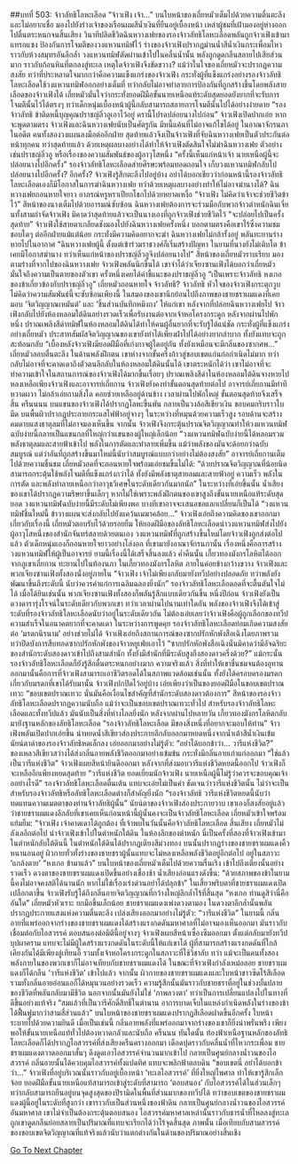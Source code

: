 ##บทที่ 503: จ้าวลัทธิโลหะเลือด
“จ้าวเฟิง เจ้า...”
บนใบหน้าของเถี่ยหมัวเต็มไปด้วยความตื่นตะลึงและไม่อยากเชื่อ มองไปยังร่างเจ้าของเรือนผมสีน้ำเงินที่ยืนอยู่เบื้องหน้า
เหล่าผู้ชมที่เฝ้ามองอยู่ห่างออกไปตื่นตระหนกจนสิ้นเสียง
วินาทีปลิดชีวิตฉินหวางเฟยของรองจ้าวลัทธิโลหะเลือดพลันถูกจ้าวเฟิงเข้ามาแทรกแซง ป้องกันการโจมตีของวงแหวนทมิฬไว้
ร่างของจ้าวเฟิงปรากฏม่านน้ำสีน้ำเงินกระเพื่อมไหวราวกับห้วงสมุทรอันลึกล้ำ วงแหวนทมิฬตัดผ่านเข้าไปในคลื่นน้ำนั้น พลังถูกดูดกลืนสลายไปเสียส่วนมาก ราวกับก้อนหินที่ตกลงสู่ทะเล
เหตุใดจ้าวเฟิงจึงขัดขวาง?
แม้ว่าในใจของเถี่ยหมัวจะปรากฏความสงสัย ทว่าที่ประหลาดใจมากกว่าคือความแข็งแกร่งของจ้าวเฟิง
กระทั่งผู้ที่แข็งแกร่งอย่างรองจ้าวลัทธิโลหะเลือดใช้วงแหวนทมิฬออกอย่างเต็มที่ ทว่ากลับไม่อาจทำลายการป้องกันที่ถูกสร้างขึ้นโดยพลังสายเลือดของจ้าวเฟิงได้
เถี่ยหมัวมั่นใจว่ากระทั่งยอดฝีมือขั้นนายเหนือแท้ระดับสุดยอดยังยากที่จะรับการโจมตีนั้นไว้ได้ตรงๆ
ทว่าเด็กหนุ่มเบื้องหน้าผู้นี้กลับสามารถสลายการโจมตีนั้นไปได้อย่างง่ายดาย
“รองจ้าวลัทธิ ข้าติดหนี้บุญคุณปราชญ์ลิ่วอูเอาไว้อยู่ ครานี้โปรดปล่อยนางไปก่อน”
จ้าวเฟิงเปิดปากเอ่ย
หากจะพูดตามตรง จ้าวเฟิงและฉินหวางเฟยนับเป็นศัตรูกัน มีหนี้แค้นที่ไม่อาจแก้ไขได้อยู่
ในอาณาจักรนภาในอดีต คนทั้งสองวงแผนลงมือต่ออีกฝ่าย สุดท้ายแล้วจึงเป็นจ้าวเฟิงที่จับฉินหวางเฟยเป็นตัวประกันต่อหน้าทุกคน
ทว่าสุดท้ายแล้ว ด้วยเหตุผลบางอย่างได้ทำให้จ้าวเฟิงตัดสินใจไม่ฆ่าฉินหวางเฟย
ตัวอย่างเช่นปราชญ์ลิ่วอู หรือเรื่องของความสัมพันธ์ของผู้อาวุโสหนึ่ง
“ครั้งนี้เห็นแก่หน้าเจ้า นายเหนือผู้นี้จะปล่อยนางไปอีกครั้ง”
รองจ้าวลัทธิโลหะเลือดส่ายศีรษะพร้อมทอดถอนใจ เก็บวงแหวนทมิฬกลับไป
ปล่อยนางไปอีกครั้ง? อีกครั้ง?
จ้าวเฟิงรู้สึกตะลึงไปอยู่บ้าง อย่าได้บอกเชียวว่าก่อนหน้านี้รองจ้าวลัทธิโลหะเลือดเองก็มีโอกาสในการฆ่าฉินหวางเฟย ทว่าด้วยเหตุผลบางอย่างทำให้ไม่อาจฆ่านางได้?
ฉินหวางเฟยถอนหายใจยาว อาภรณ์หรูหราเปียกโชกไปด้วยหยาดเหงื่อ
“จ้าวเฟิง ไม่คิดว่าเจ้าจะช่วยชีวิตข้าไว้”
สีหน้าของนางเต็มไปด้วยอารมณ์ซับซ้อน
ฉินหวางเฟยต้องการจะร่วมมือกับพวกจ้าวตำหนักฉินเจี่ยนทั้งสามกำจัดจ้าวเฟิง มิคาดว่าสุดท้ายแล้วจะเป็นนางเองที่ถูกจ้าวเฟิงช่วยชีวิตไว้
“จะปล่อยไปเป็นครั้งสุดท้าย”
จ้าวเฟิงใช้สายตาเกลียดชังมองไปยังฉินหวางเฟยครั้งหนึ่ง
บอกตามตรงคือเขาไร้ซึ่งความชมชอบใดๆ ต่ออีกฝ่ายแม้แต่น้อย กระทั่งมีความคิดอยากจะฆ่า
ฉินหวางเฟยไม่กล้ารั้งอยู่ พลันทะยานร่างหายไปในอากาศ
“ฉินหวางเฟยผู้นี้ ตั้งแต่เข้าร่วมราชวงศ์ก็เริ่มสร้างปัญหา ในยามที่นางยังไม่เติบโต ข้าเคยมีโอกาสฆ่านาง ทว่าเห็นแก่หน้าของปราชญ์ลิ่วอูจึงปล่อยนางไป”
สีหน้าของเถี่ยหมัวราบเรียบ มองตามร่างที่จากไปของฉินหวางเฟย
จ้าวเฟิงพลันนึกขึ้นได้ เขาจำได้ว่าเจียงซานเฟิงได้บอกว่าเถี่ยหมัวมั่นใจถึงความเป็นตายของตัวเขา ครั้งหนึ่งเคยได้คำชี้แนะของปราชญ์ลิ่วอู
“เป็นเพราะจ้าวลัทธิ หงเกอของข้าเกี่ยวข้องกับปราชญ์ลิ่วอู”
เถี่ยหมัวถอนหายใจ
จ้าวลัทธิ? จ้าวลัทธิ
หัวใจของจ้าวเฟิงกระตุกวูบ ไม่คิดว่าความสัมพันธ์นี้จะซับซ้อนเพียงนี้
ในสมองของเขานึกย้อนไปถึงภาพของชายชราผมแดงที่เคยมอบ ‘จิตวิญญาณเหมันต์’ และ ‘ชิ้นส่วนบันทึกหมิงถง’ ให้แก่เขา
หลังจากที่ปล่อยฉินหวางเฟยไป
จ้าวเฟิงกลับไปยังห้องหลอมใต้ดินอย่างรวดเร็วเพื่อรับงานต่อจากเจ้าหอโครงกระดูก
หลังจากผ่านไปพักหนึ่ง ปราณเพลิงสีดำทมิฬในห้องหลอมใต้ดินได้ทำให้คนผู้อื่นยากที่จะรับรู้ได้แน่ชัด
กระทั่งผู้ที่แข็งแกร่งอย่างเถี่ยหมัว ประสาทสัมผัสจิตวิญญาณของเขายังทำได้เพียงฝ่าไปได้อย่างยากลำบาก ทั้งยังแทบจะถูกสะท้อนกลับ
“เบื้องหลังจ้าวเฟิงมียอดฝีมือที่เก่งกาจผู้ใดอยู่กัน ทั้งยังเหมือนจะมีกลิ่นของซากศพ...”
เถี่ยหมัวลอบตื่นตะลึง
ในด้านพลังฝึกตน เขาห่างจากขั้นครึ่งก้าวสู่ขอบเขตแก่นก่อกำเนิดไม่มาก ทว่ากลับไม่อาจที่จะคาดเดาถึงตัวตนลึกลับในห้องหลอมใต้ดินนั้นได้
เขาตระหนักได้ว่า เขาไม่อาจที่จะทำความเข้าใจในสถานการณ์ของจ้าวเฟิงได้มากขึ้นเรื่อยๆ
ปราณเพลิงสีดำในห้องหลอมใต้ดินจางหายไป หลงเหลือเพียงจ้าวเฟิงและอาจารย์เถี่ยกาน
จ้าวเฟิงยังคงทำขั้นตอนสุดท้ายต่อไป อาจารย์เถี่ยกานมีท่าทีหวาดผวา ไม่กล้าเอ่ยถามสิ่งใด คอยช่วยเหลืออยู่ด้านข้าง
เวลาผ่านไปพักใหญ่ ขั้นตอนสุดท้ายจึงเสร็จสิ้น
ครืนนนน
บนแขนของจ้าวเฟิงได้ปรากฏโลหะขึ้นพัน กลายเป็นวงล้อสีเขียวเงิน ขอบคมกริบราวใบมีด บนพื้นผิวปรากฏประกายกระแสไฟฟ้าอยู่จางๆ ในระหว่างที่หมุนด้วยความเร็วสูง รอบด้านจะสร้างคมดาบแสงธาตุลมที่ไม่อาจมองเห็นขึ้น
จากนั้น จ้าวเฟิงจึงกระตุ้นปราณจิตวิญญาณทำให้วงแหวนทมิฬฉบับง่ายนี้กลายเป็นแขนกลที่ใหญ่กว่าแขนของผู้ใหญ่เล็กน้อย
“วงแหวนทมิฬฉบับง่ายนี้ได้หลอมรวมพลังธาตุลมและสายฟ้าเข้าไป พลังในการตัดและทำลายเพิ่มขึ้น แม้ว่าพลังของมันจะด้อยกว่าฉบับสมบูรณ์ แต่ว่าอันที่ถูกสร้างขึ้นมาใหม่นี้นับว่าสมบูรณ์แบบกว่าอย่างไม่ต้องสงสัย”
อาจารย์เถี่ยกานเต็มไปด้วยความชื่นชม
เถี่ยหมัวอดที่จะถอนหายใจพร้อมเอ่ยชมขึ้นไม่ได้: “ด้วยปราณจิตวิญญาณที่น้อยนิดสามารถกระตุ้นใช้พลังโจมตีที่แข็งแกร่งกว่าได้ ทั้งยังมีพลังธาตุสายลมและสายฟ้าอยู่ ความเร็ว พลังในการตัด และพลังทำลายเหนือกว่าอาวุธวิเศษในระดับเดียวกันมากนัก”
ในระหว่างที่เอ่ยขึ้นนั้น น้ำเสียงของเขาได้ปรากฏความริษยาขึ้นเล็กๆ
หากไม่ใช่เพราะพลังฝึกตนของเขาสูงถึงขั้นนายเหนือแท้ระดับสุดยอด วงแหวนทมิฬฉบับง่ายนี้มีระดับไม่เพียงพอ บางทีเขาอาจจะเสนอขอแลกเปลี่ยนก็เป็นได้
“วงแหวนทมิฬชิ้นใหม่นี้ ข้าวางแผนจะส่งกลับไปยังแคว้นเมฆาคล้อย...”
จ้าวเฟิงเอ่ยถึงความคิดของเขาออกมา
เกี่ยวกับเรื่องนี้ เถี่ยหมัวตอบรับไว้ด้วยรอยยิ้ม ให้ยอดฝีมือของลัทธิโลหะเลือดนำวงแหวนทมิฬส่งไปยังผู้อาวุโสหนึ่งของสำนักจันทร์สลายด้วยตนเอง
วงแหวนทมิฬที่ถูกสร้างขึ้นใหม่โดยจ้าวเฟิงถูกส่งต่อไปแล้ว ตัวเด็กหนุ่มเองก็ถอนหายใจยาวอย่างโล่งอก
ที่เขามายังอาณาจักรนภานั้น เรื่องหนึ่งคือการสร้างวงแหวนทมิฬให้ผู้เป็นอาจารย์ ยามนี้เรื่องนี้ได้เสร็จสิ้นลงแล้ว
ค่ำคืนนั้น
เกี้ยวทองมังกรโลหิตได้ออกจากภูเขาเถี่ยกาน ทะยานไปในท้องนภา
ในเกี้ยวทองมังกรโลหิต ภายในค่อยข้างกว้างขวาง จ้าวเฟิงและพวกเจียงซานเฟิงทั้งสองนั่งอยู่ภายใน
“จ้าวเฟิง เจ้าไม่เพียงกลับมายังทวีปอย่างปลอดภัย ทว่าพลังยังพัฒนาขึ้นถึงระดับนี้ นับว่าควรค่าแก่การเฉลิมฉลองยิ่งนัก”
รองจ้าวลัทธิโลหะเลือดอดที่จะตื้นตันใจไม่ได้
เมื่อได้ยินเช่นนั้น พวกเจียงซานเฟิงทั้งสองก็พลันรู้สึกแบบเดียวกันขึ้น
หนึ่งปีก่อน จ้าวเฟิงยังเป็นดวงดารารุ่งโรจน์ในระดับเดียวกับพวกเขา
ทว่าเวลาผ่านไปนานเท่าใดกัน พลังของจ้าวเฟิงจึงได้เข้าสู่ระดับที่รองจ้าวลัทธิโลหะเลือดนับว่าอยู่ในระดับเดียวกัน
ไม่ต้องเอ่ยเลยว่าจ้าวเฟิงคือผู้ถูกเลือกของทวีป ความสำเร็จในอนาคตยากที่จะคาดเดา
ในระหว่างการพูดคุย รองจ้าวลัทธิโลหะเลือดย่อมเกิดความสงสัยต่อ ‘มรดกนิรนาม’ อย่างช่วยไม่ได้
จ้าวเฟิงเอ่ยถึงสถานการณ์ของซากปรักหักพังสือเฉิงโดยภาพรวม ทว่าปิดบังการสืบทอดซากปรักหักพังของจ้าวหยูเฟ่ยเอาไว้
“ซากปรักหักพังสือเฉิงนั่นมิคาดว่ามีอัจฉริยะของสำนักระดับสองดาวเข้าไปถึงสามสำนัก ทั้งยังมีสำนักที่มีระดับสูงถึงสองดาวครึ่งด้วย?”
แม้กระนั้น รองจ้าวลัทธิโลหะเลือดก็ยังรู้สึกตื่นตระหนกอย่างมาก
ความจริงแล้ว สิ่งที่ทำให้เขาชื่นชมจนต้องอุทานออกมานั้นคือการที่จ้าวเฟิงสามารถเอาชีวิตรอดได้ในสภาพแวดล้อมเช่นนั้น ทั้งยังได้ครอบครองมรดก
เกี่ยวกับมรดกที่เขาได้รับมานั้น จ้าวเฟิงปกปิดไว้อยู่บ้าง เอ่ยเพียงว่าเป็นของยอดฝีมือในขอบเขตปราณเทวะ
“ขอบเขตปราณเทวะ นั่นมันคือเงื่อนไขสำคัญที่สำนักระดับสองดาวต้องการ”
สีหน้าของรองจ้าวลัทธิโลหะเลือดปรากฏความนับถือ
แม้ว่าจะเป็นขอบเขตปราณเทวะทั่วไป สำหรับรองจ้าวลัทธิโลหะเลือดและทั้งทวีปแล้ว มันนับเป็นสิ่งที่ห่างไกลยิ่งนัก
หลังจากผ่านไปหลายวัน
เกี้ยวทองมังกรโลหิตกลับมายังฐานหลักของลัทธิโลหะเลือด
“รองจ้าวลัทธิโลหะเลือด มีของสิ่งหนึ่งที่อยากจะมอบให้ท่าน”
จ้าวเฟิงพลันเปิดปากเอ่ยขึ้น นำหยดน้ำสีเขียวส่องประกายลึกลับออกมาหยดหนึ่งจากน้ำเต้าสีน้ำเงินเข้ม
นัยน์ตาดำของรองจ้าวลัทธิหดเล็กลง เอ่ยออกมาอย่างไม่รู้ตัว: “อย่าได้บอกข้าว่า... วารีแห่งชีวิต?”
ของเหลวสีเขียวสว่างได้ส่งกลิ่นอายพลังชีวิตออกมาอย่างเข้มข้น กระทั่งมีกลิ่นอายเก่าแก่ออกมา
“ใช่แล้ว เป็นวารีแห่งชีวิต”
จ้าวเฟิงเผยสีหน้ายินดีออกมา
หลังจากที่ส่งมอบวารีแห่งชีวิตหยดนี้ออกไป จ้าวเฟิงก็จะเหลืออีกเพียงหยดสุดท้าย
“วารีแห่งชีวิต ยอดเยี่ยมนักจ้าวเฟิง นายเหนือผู้นี้ไม่รู้ว่าควรจะขอบคุณเจ้าออย่างไรดี”
รองจ้าวลัทธิโลหะเลือดตื่นเต้น แทบจะเอ่ยไม่เป็นคำ
ชัดเจนว่าวารีแห่งชีวิตนั้น ไม่ว่าจะเป็นสำหรับรองจ้าวลัทธิหรือลัทธิโลหะเลือดต่างก็สำคัญยิ่งนัก
“รองจ้าวลัทธิ วารีแห่งชีวิตหยดนี้นับว่าทดแทนความเมตตาของท่านจ้าวลัทธิผู้นั้น”
นัยน์ตาของจ้าวเฟิงส่องประกายวาบ
เขาเองก็สงสัยอยู่แล้วว่าชายชราผมแดงลึกลับที่เขาเคยเห็นก่อนหน้านี้ผู้นั้นคงจะเป็นจ้าวลัทธิโลหะเลือด
เถี่ยหมัวเข้าใจพร้อมแย้มยิ้ม: “จ้าวเฟิง เจ้าคาดเดาได้ถูกต้อง ที่เจ้าพบในวันนั้นคือจ้าวลัทธิโลหะเลือด
สิ้นเสียง
เถี่ยหมัวไม่ลังเลอีกต่อไป นำจ้าวเฟิงเข้าไปในตำหนักใต้ดิน ในห้องลึกของตำหนัก
นี่เป็นครั้งที่สองที่จ้าวเฟิงเข้ามาในตำหนักลับใต้ดินนี้
ในตำหนักใต้ดินได้ปรากฏเตียงสีม่วงทอง บนนั้นปรากฏร่างของชายชราผมแดงคิ้วหนานอนอยู่
ผิวกายทั่วทั้งร่างของชายชราผู้นั้นแทบจะไม่หลงเหลือพลังชีวิตอยู่อีกต่อไป อยู่ในสภาวะ ‘แกล้งตาย’
“หงเกอ ข้ามาแล้ว”
บนใบหน้าของเถี่ยหมัวเต็มไปด้วยความรื่นเริง เข้าไปถึงเตียงนั้นอย่างรวดเร็ว
ดวงตาของชายชราผมแดงเปิดขึ้นอย่างเชื่องช้า น้ำเสียงอ่อนแรงดังขึ้น: “ด้วยสภาพของข้าในยามนี้คงไม่อาจคงสติได้นานนัก หากไม่ใช่เรื่องเร่งด่วนอย่าได้ปลุกข้า”
ในเสี้ยวพริบตาที่ชายชราผมแดงเปิดเปลือกตาขึ้น จ้าวเฟิงรับรู้ได้ถึงกลิ่นอายจิตวิญญาณที่กว้างใหญ่ลึกล้ำไร้ที่สิ้นสุด
“หงเกอ ท่านดูสิว่านี่คืออันใด”
เถี่ยหมัวหัวเราะ ยกมือขึ้นเล็กน้อย
ชายชราผมแดงเพ่งดวงตามอง ในดวงตาลึกล้ำนั้นพลันปรากฏประกายแสงแห่งความตื่นตะลึง เปล่งเสียงออกมาอย่างไม่รู้ตัว: “วารีแห่งชีวิต”
ในยามนี้
กลิ่นอายที่แพร่ออกจากร่างของชายชราผมแดงได้สร้างแรงกดดันมหาศาลที่ไม่อาจมองเห็นออกมา มันราวกับเชื่อมต่อกับไอสวรรค์ ตอบสนองต่อมิตินี้อยู่จางๆ
จ้าวเฟิงเผยสีหน้าเซื่องซึมออกมา ตั้งแต่กลับมายังทวีปบุปผาคราม แทบจะไม่มีผู้ใดสร้างแรงกดดันในระดับนี้ให้แก่เขาได้
ผู้ที่สามารถสร้างแรงกดดันที่ใกล้เคียงกันได้มีเพียงลู่เทียนอี้ รวมทั้งเจ้าหอโครงกระดูกในสภาวะที่ใช้วิชาลับ
ทว่า
แม้จะเป็นคนทั้งสอง พลังภายในของพวกเขาก็ไม่อาจเทียบกับชายชราผมแดงได้
ในขณะที่จ้าวเฟิงกำลังเหม่อลอย ชายชราผมแดงก็ได้กลืน ‘วารีแห่งชีวิต’ เข้าไปแล้ว
จากนั้น ผิวกายของชายชราผมแดงและใบหน้าขาวซีดไร้สีเลือด รวมทั้งกลิ่นอายอ่อนแอก็ได้หมุนวนอย่างรวดเร็ว
ความรู้สึกนั้นมันราวกับชายชราที่อยู่ในช่วงบั้นปลายของชีวิตที่พลันกลับมามีชีวิต นอกจากนั้นมันยังไม่ใช่ ‘ภาพลวงตา’ ทว่าเป็นการเปลี่ยนแปลงไปในทางที่ดีขึ้นอย่างแท้จริง
“สมแล้วที่เป็นวารีศักดิ์สิทธิ์ในตำนาน อาการบาดเจ็บในแหล่งกำเนิดพลังในร่างของข้าได้ฟื้นฟูมากว่าสามสี่ส่วนแล้ว”
บนใบหน้าของชายชราผมแดงปรากฏสีเลือดฝาดขึ้นอีกครั้ง ใบหน้าระบายไปด้วยความยินดี
เมื่อเป็นเช่นนี้ กลิ่นอายพลังที่แพร่ออกมาจากร่างของเขาก็ยิ่งน่าพรั่นพรึง เพียงพอให้ขั้นนายเหนือแท้ทั่วไปต้องหวาดกลัวและนับถือ
ครืนนน
ทันใดนั้น ท้องฟ้าเหนือฐานหลักของลัทธิโลหะเลือดก็ได้ปรากฏไอสวรรค์ที่ส่งเสียงครืนครางออกมา เดือดปุดราวกับคลื่นน้ำที่ไหวกระเพื่อม
ชายชราผมแดงตวาดออกมาสั้นๆ ดึงดูดเอาไอสวรรค์จำนวนมากเข้าไป กลายเป็นศูนย์กลางน้ำวนของไอสวรรค์
กลิ่นอายนั้นได้ควบคุมไอสวรรค์ทั้งแปดทิศ แทบจะพลิกฟ้าตลบดิน
“ขอบเขตนี่ อย่าได้บอกข้าว่า...”
จ้าวเฟิงที่อยู่บริเวณนั้นราวกับอยู่เบื้องหน้า ‘ทะเลไอสวรรค์’ ที่ยิ่งใหญ่ไพศาล ทำให้เขารู้สึกเล็กจ้อย
ยอดฝีมือขั้นนายเหนือแท้สามารถเข้าสู่ระดับที่สามารถ ‘ตอบสนอง’ กับไอสวรรค์ได้ในส่วนเล็กๆ ทว่ากลับสามารถยืนอยู่บนจุดสูงสุดของปิรามิดในพื้นที่ส่วนมากของทวีปได้
ทว่าขอบเขตของชายชราผมแดงผู้นี้อยู่ในระดับที่สูงกว่า เขาราวกับเป็นส่วนหนึ่งของฟ้าดิน กลายเป็นศูนย์กลางน้ำวนของไอสวรรค์อันมหาศาล
เขาไม่จำเป็นต้องกระตุ้นตอบสนอง ไอสวรรค์มหาศาลเหล่านั้นราวกับธารน้ำที่ไหลลงสู่ทะเล ถูกเขาดูดกลืนย่อยสลายเป็นปริมาณที่แทบจะเรียกได้ว่าไร้จุดสิ้นสุด
ภาพนั้น เมื่อเทียบกับสามสวรรค์ของขอบเขตจิตวิญญาณที่แท้จริงแล้วนับว่าแตกต่างกันในด้านของปริมาณอย่างสิ้นเชิง


[Go To Next Chapter]( ./63.md)
